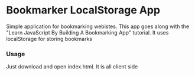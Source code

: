 # Bookmarker LocalStorage App

Simple application for bookmarking webistes. This app goes along with the "Learn JavaScript By Building A Bookmarking App" tutorial. It uses localStorage for storing bookmarks 

### Usage

Just download and open index.html. It is all client side
